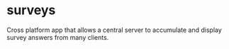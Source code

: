 # surveys
Cross platform app that allows a central server to accumulate and display survey answers from many clients.
